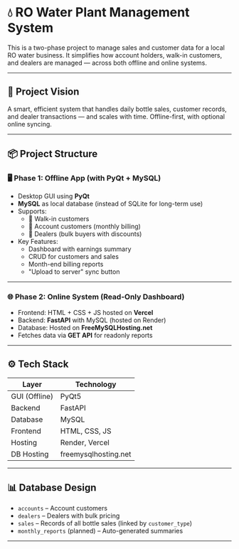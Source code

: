 # 💧 RO Water Plant Management System

This is a two-phase project to manage sales and customer data for a local RO water business. It simplifies how account holders, walk-in customers, and dealers are managed — across both offline and online systems.

---

## 🚀 Project Vision

A smart, efficient system that handles daily bottle sales, customer records, and dealer transactions — and scales with time. Offline-first, with optional online syncing.

---

## 📦 Project Structure

### 🖥️ Phase 1: Offline App (with PyQt + MySQL)
- Desktop GUI using **PyQt**
- **MySQL** as local database (instead of SQLite for long-term use)
- Supports:
  - 👤 Walk-in customers
  - 🧾 Account customers (monthly billing)
  - 🧃 Dealers (bulk buyers with discounts)
- Key Features:
  - Dashboard with earnings summary
  - CRUD for customers and sales
  - Month-end billing reports
  - "Upload to server" sync button

---

### 🌐 Phase 2: Online System (Read-Only Dashboard)
- Frontend: HTML + CSS + JS hosted on **Vercel**
- Backend: **FastAPI** with MySQL (hosted on Render)
- Database: Hosted on **FreeMySQLHosting.net**
- Fetches data via **GET API** for readonly reports

---

## ⚙️ Tech Stack

| Layer        | Technology        |
|--------------|-------------------|
| GUI (Offline) | PyQt5             |
| Backend       | FastAPI           |
| Database      | MySQL             |
| Frontend      | HTML, CSS, JS     |
| Hosting       | Render, Vercel    |
| DB Hosting    | freemysqlhosting.net |

---

## 📊 Database Design

- `accounts` – Account customers
- `dealers` – Dealers with bulk pricing
- `sales` – Records of all bottle sales (linked by `customer_type`)
- `monthly_reports` (planned) – Auto-generated summaries

---




